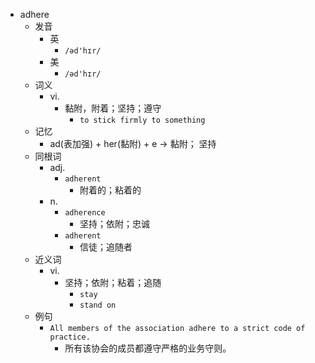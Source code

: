 - adhere
  - 发音
    - 英
      - `/əd'hɪr/`
    - 美
      - `/əd'hɪr/`
  - 词义
    - vi.
      - 黏附，附着；坚持；遵守
        - `to stick firmly to something`
  - 记忆
    - ad(表加强) + her(黏附) + e → 黏附； 坚持
  - 同根词
    - adj.
      - `adherent`
        - 附着的；粘着的
    - n.
      - `adherence`
        - 坚持；依附；忠诚
      - `adherent`
        - 信徒；追随者
  - 近义词
    - vi.
      - 坚持；依附；粘着；追随
        - `stay`
        - `stand on`
  - 例句
    - `All members of the association adhere to a strict code of practice.`
      - 所有该协会的成员都遵守严格的业务守则。

